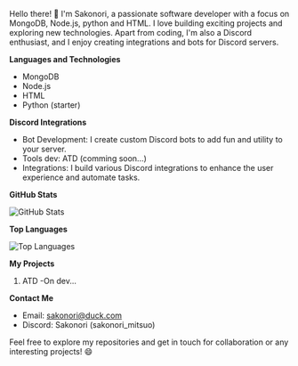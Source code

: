 Hello there! 👋 I'm Sakonori, a passionate software developer with a focus on MongoDB, Node.js, python and HTML. I love building exciting projects and exploring new technologies. Apart from coding, I'm also a Discord enthusiast, and I enjoy creating integrations and bots for Discord servers.

**Languages and Technologies**

- MongoDB
- Node.js
- HTML
- Python (starter)

**Discord Integrations**

- Bot Development: I create custom Discord bots to add fun and utility to your server.
- Tools dev: ATD (comming soon...)
- Integrations: I build various Discord integrations to enhance the user experience and automate tasks.

**GitHub Stats**

![GitHub Stats](https://github-readme-stats.vercel.app/api?username=sakonori&show_icons=true&count_private=true&hide=prs,issues&theme=dark)

**Top Languages**

![Top Languages](https://github-readme-stats.vercel.app/api/top-langs/?username=sakonori&layout=compact&theme=dark)

**My Projects**

1. ATD -On dev...



**Contact Me**

- Email: [sakonori@duck.com](mailto:sakonori@duck.com)
- Discord: Sakonori (sakonori_mitsuo)

Feel free to explore my repositories and get in touch for collaboration or any interesting projects! 😄
